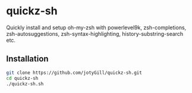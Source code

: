 # quickz-sh

Quickly install and setup oh-my-zsh with powerlevel9k, zsh-completions, zsh-autosuggestions, zsh-syntax-highlighting, history-substring-search etc.

## Installation
``` bash
git clone https://github.com/jotyGill/quickz-sh.git
cd quickz-sh
./quickz-sh.sh
```
